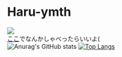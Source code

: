 # Haru-ymth
![](https://komarev.com/ghpvc/?username=haru-ymth)  
[ここ](https://github.com/haru-ymth/haru-ymth/issues/1)でなんかしゃべったらいいよ(  
![Anurag's GitHub stats](https://github-readme-stats.vercel.app/api?username=haru-ymth&show_icons=true&theme=radical)
[![Top Langs](https://github-readme-stats.vercel.app/api/top-langs/?username=haru-ymth&theme=dark&layout=compact)](https://github.com/anuraghazra/github-readme-stats)
